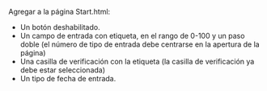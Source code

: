 
Agregar a la página Start.html:
* Un botón deshabilitado.
* Un campo de entrada con etiqueta, en el rango de 0-100 y un paso doble (el número de tipo de entrada debe centrarse en la apertura de la página)
* Una casilla de verificación con la etiqueta (la casilla de verificación ya debe estar seleccionada)
* Un tipo de fecha de entrada.

